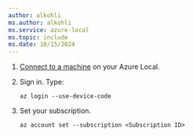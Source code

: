 ```yaml
---
author: alkohli
ms.author: alkohli
ms.service: azure-local
ms.topic: include
ms.date: 10/15/2024
---
```


1. [Connect to a machine](../manage/azure-arc-vm-management-prerequisites.md#connect-to-the-system-directly) on your Azure Local. 


1. Sign in. Type:

    ```azurecli
    az login --use-device-code
    ```

1. Set your subscription.

    ```azurecli
    az account set --subscription <Subscription ID>
    ```
